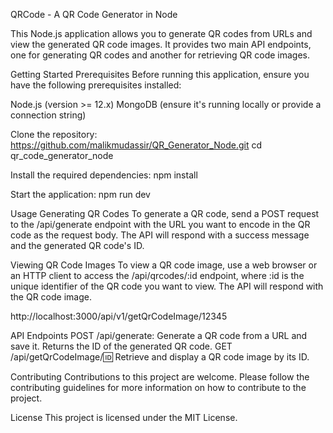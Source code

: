 QRCode - A QR Code Generator in Node

This Node.js application allows you to generate QR codes from URLs and view the generated QR code images. It provides two main API endpoints, one for generating QR codes and another for retrieving QR code images.

Getting Started
Prerequisites
Before running this application, ensure you have the following prerequisites installed:

Node.js (version >= 12.x)
MongoDB (ensure it's running locally or provide a connection string)

Clone the repository:
https://github.com/malikmudassir/QR_Generator_Node.git
cd qr_code_generator_node

Install the required dependencies:
npm install

Start the application:
npm run dev

Usage
Generating QR Codes
To generate a QR code, send a POST request to the /api/generate endpoint with the URL you want to encode in the QR code as the request body. The API will respond with a success message and the generated QR code's ID.

Viewing QR Code Images
To view a QR code image, use a web browser or an HTTP client to access the /api/qrcodes/:id endpoint, where :id is the unique identifier of the QR code you want to view. The API will respond with the QR code image.

http://localhost:3000/api/v1/getQrCodeImage/12345

API Endpoints
POST /api/generate: Generate a QR code from a URL and save it. Returns the ID of the generated QR code.
GET /api/getQrCodeImage/:id: Retrieve and display a QR code image by its ID.

Contributing
Contributions to this project are welcome. Please follow the contributing guidelines for more information on how to contribute to the project.

License
This project is licensed under the MIT License.
